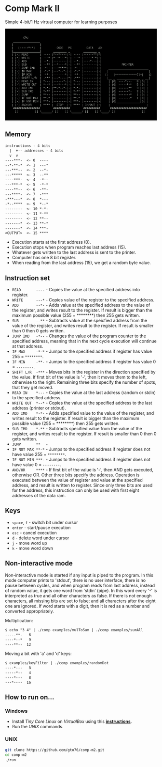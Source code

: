 Comp Mark II
============

Simple 4-bit/1 Hz virtual computer for learning purposes

![screenshot](doc/screenshot.png)

Memory
------
```
instructions - 4 bits
  |  +-- addresses - 4 bits
  v  v
----***-  <- 0  ----
--*-**-*  <- 1  ---*
---***--  <- 2  --*-
---*****  <- 3  --**
----***-  <- 4  -*--
---***-*  <- 5  -*-*
----**--  <- 6  -**-
---****-  <- 7  -***
-***---*  <- 8  *---
-*--****  <- 9  *--*
--------  <- 10 *-*-
--------  <- 11 *-**
--------  <- 12 **--
-------*  <- 13 **-*
-------*  <- 14 ***-
<OUTPUT>  <- 15 ****
```

* Execution starts at the first address (0). 
* Execution stops when program reaches last address (15).
* Whatever gets written to the last address is sent to the printer.
* Computer has one 8 bit register.
* When reading from the last address (15), we get a random byte value.

Instruction set
---------------

* `READ       ----` - Copies the value at the specified address into register.  
* `WRITE      ---*` - Copies value of the register to the specified address.  
* `ADD        --*-` - Adds value at the specified address to the value of the register, and writes result to the register. If result is bigger than the maximum possible value (255 = ********) then 255 gets written.  
* `SUB        --**` - Subtracts value at the speicfied address from the value of the register, and writes result to the register. If result is smaller than 0 then 0 gets written.  
* `JUMP IMD   -*--`  - Changes the value of the program counter to the specified address, meaning that in the next cycle execution will continue at that address.  
* `IF MAX     -*-*` - Jumps to the specified address if register has value 255 = `********`. 
* `IF MIN     -**-` - Jumps to the specified address if register has value 0 = `--------`. 
* `SHIFT L/R  -***` - Moves bits in the register in the direction specified by the value. If first bit of the value is '-', then it moves them to the left, otherwise to the right. Remaining three bits specify the number of spots, that they get moved.
* `READ IN    *---` - Copies the value at the last address (random or stdin) to the specified address.
* `WRITE OUT  *--*` - Copies the value at the specified address to the last address (printer or stdout).
* `ADD IMD    *-*-` - Adds specified value to the value of the register, and writes result to the register. If result is bigger than the maximum possible value (255 = ********) then 255 gets written. 
* `SUB IMD    *-**` - Subtracts specified value from the value of the register, and writes result to the register. If result is smaller than 0 then 0 gets written.
* `JUMP       **  ` -
* `IF NOT MAX **-*` - Jumps to the specified address if register does not have value 255 = `********`. 
* `IF NOT MIN ***-` - Jumps to the specified address if register does not have value 0 = `--------`. 
* `AND/OR     ****` - If first bit of the value is '-', then AND gets executed, otherwise OR. Other three bits specify the address. Operation is executed between the value of register and value at the specified address, and result is written to register. Since only three bits are used for the address, this instruction can only be used with first eight addresses of the data ram.

Keys
----
* `space`, `f` - switch bit under cursor
* `enter` - start/pause execution
* `esc` - cancel execution
* `d` - delete word under cursor
* `j` - move word up
* `k` - move word down

Non-interactive mode
------------------
Non-interactive mode is started if any input is piped to the program. In this mode computer prints to 'stdout', there is no
user interface, there is no pause between cycles, and when program reads from last address, instead of random value, it
gets one word from 'stdin' (pipe). In this word every '`*`' is interpreted as true and all other characters as false. If there
is not enough characters, all missing bits are set to false; and all characters after the eight one are ignored. If word starts with a digit, then it is red as a number and converted appropriately.

Multiplication:
```
$ echo "3 4" | ./comp examples/mulToSum | ./comp examples/sumAll
-----**-   6
----*--*   9
----**--  12
```

Moving a bit with 'a' and 'd' keys:
```
$ examples/keyFilter | ./comp examples/randomDot
----*---   8
-----*--   4
----*---   8
---*----  16
```


How to run on…
--------------

### Windows

* Install *Tiny Core Linux* on *VirtualBox* using this [**instructions**](https://github.com/gto76/my-linux-setup/tree/gh-pages/conf-files/tiny-core-linux).
* Run the *UNIX* commands.

### UNIX
```bash
git clone https://github.com/gto76/comp-m2.git
cd comp-m2
./run
```






